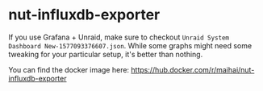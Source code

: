 # nut-influxdb-exporter

If you use Grafana + Unraid, make sure to checkout `Unraid System Dashboard New-1577093376607.json`. 
While some graphs might need some tweaking for your particular setup, it's better than nothing.

You can find the docker image here:
https://hub.docker.com/r/maihai/nut-influxdb-exporter